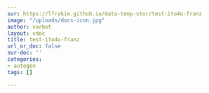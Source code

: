 ```yaml
---
sur: https://lfrakie.github.io/data-temp-stor/test-ito4u-franz
image: "/uploads/docs-icon.jpg"
author: varbot
layout: vdoc
title: test-ito4u-franz
url_or_doc: false
sur-doc: ''
categories:
- autogen
tags: []

---
```

